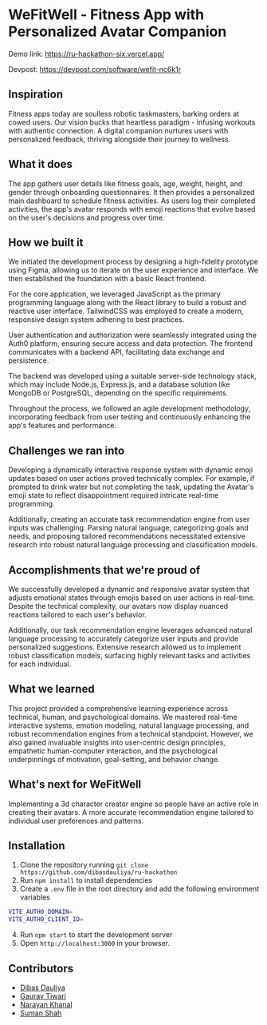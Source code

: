 # WeFitWell - Fitness App with Personalized Avatar Companion

Demo link: https://ru-hackathon-six.vercel.app/

Devpost: https://devpost.com/software/wefit-nc6k1r

## Inspiration

Fitness apps today are soulless robotic taskmasters, barking orders at cowed users. Our vision bucks that heartless paradigm - infusing workouts with authentic connection. A digital companion nurtures users with personalized feedback, thriving alongside their journey to wellness.

## What it does

The app gathers user details like fitness goals, age, weight, height, and gender through onboarding questionnaires. It then provides a personalized main dashboard to schedule fitness activities. As users log their completed activities, the app's avatar responds with emoji reactions that evolve based on the user's decisions and progress over time.

## How we built it

We initiated the development process by designing a high-fidelity prototype using Figma, allowing us to iterate on the user experience and interface. We then established the foundation with a basic React frontend.

For the core application, we leveraged JavaScript as the primary programming language along with the React library to build a robust and reactive user interface. TailwindCSS was employed to create a modern, responsive design system adhering to best practices.

User authentication and authorization were seamlessly integrated using the Auth0 platform, ensuring secure access and data protection. The frontend communicates with a backend API, facilitating data exchange and persistence.

The backend was developed using a suitable server-side technology stack, which may include Node.js, Express.js, and a database solution like MongoDB or PostgreSQL, depending on the specific requirements.

Throughout the process, we followed an agile development methodology, incorporating feedback from user testing and continuously enhancing the app's features and performance.

## Challenges we ran into

Developing a dynamically interactive response system with dynamic emoji updates based on user actions proved technically complex. For example, if prompted to drink water but not completing the task, updating the Avatar's emoji state to reflect disappointment required intricate real-time programming.

Additionally, creating an accurate task recommendation engine from user inputs was challenging. Parsing natural language, categorizing goals and needs, and proposing tailored recommendations necessitated extensive research into robust natural language processing and classification models.

## Accomplishments that we're proud of

We successfully developed a dynamic and responsive avatar system that adjusts emotional states through emojis based on user actions in real-time. Despite the technical complexity, our avatars now display nuanced reactions tailored to each user's behavior.

Additionally, our task recommendation engine leverages advanced natural language processing to accurately categorize user inputs and provide personalized suggestions. Extensive research allowed us to implement robust classification models, surfacing highly relevant tasks and activities for each individual.

## What we learned

This project provided a comprehensive learning experience across technical, human, and psychological domains. We mastered real-time interactive systems, emotion modeling, natural language processing, and robust recommendation engines from a technical standpoint. However, we also gained invaluable insights into user-centric design principles, empathetic human-computer interaction, and the psychological underpinnings of motivation, goal-setting, and behavior change.

## What's next for WeFitWell

Implementing a 3d character creator engine so people have an active role in creating their avatars. A more accurate recommendation engine tailored to individual user preferences and patterns.

## Installation

1. Clone the repository running `git clone https://github.com/dibasdauliya/ru-hackathon`
2. Run `npm install` to install dependencies
3. Create a `.env` file in the root directory and add the following environment variables

```bash
VITE_AUTH0_DOMAIN=
VITE_AUTH0_CLIENT_ID=
```

4. Run `npm start` to start the development server
5. Open `http://localhost:3000` in your browser.

## Contributors

- [Dibas Dauliya](https://github.com/dibasdauliya)
- [Gaurav Tiwari](https://github.com/koshishtiwari)
- [Narayan Khanal](https://github.com/Nkhanal2002)
- [Suman Shah](https://github.com/sumanshah7)

